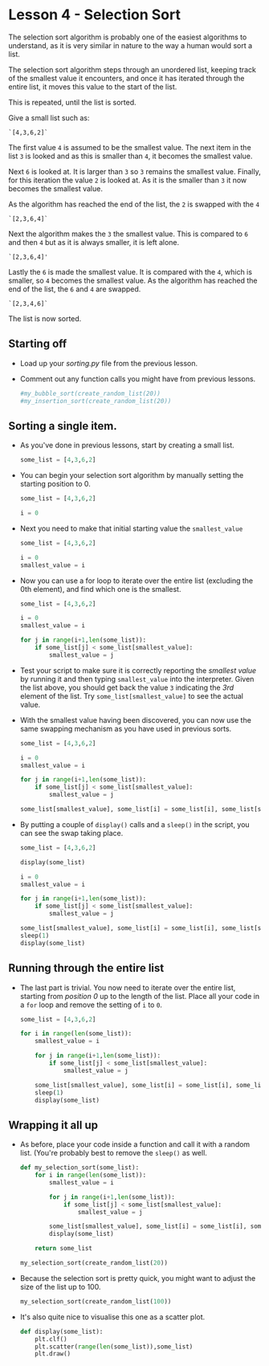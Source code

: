 # Lesson 4 - Selection Sort

The selection sort algorithm is probably one of the easiest algorithms to understand, as it is very similar in nature to the way a human would sort a list.

The selection sort algorithm steps through an unordered list, keeping track of the smallest value it encounters, and once it has iterated through the entire list, it moves this value to the start of the list.

This is repeated, until the list is sorted.

Give a small list such as:

    `[4,3,6,2]`

The first value `4` is assumed to be the smallest value. The next item in the list `3` is looked and as this is smaller than `4`, it becomes the smallest value.

Next `6` is looked at. It is larger than `3` so `3` remains the smallest value. Finally, for this iteration the value `2` is looked at. As it is the smaller than `3` it now becomes the smallest value.

As the algorithm has reached the end of the list, the `2` is swapped with the `4`

    `[2,3,6,4]`

Next the algorithm makes the `3` the smallest value. This is compared to `6` and then `4` but as it is always smaller, it is left alone.

    `[2,3,6,4]'

Lastly the `6` is made the smallest value. It is compared with the `4`, which is smaller, so `4` becomes the smallest value. As the algorithm has reached the end of the list, the `6` and `4` are swapped.

    `[2,3,4,6]`

The list is now sorted.

## Starting off

- Load up your *sorting.py* file from the previous lesson.
- Comment out any function calls you might have from previous lessons.

	```python
	#my_bubble_sort(create_random_list(20))
	#my_insertion_sort(create_random_list(20))
	```

## Sorting a single item.

- As you've done in previous lessons, start by creating a small list.

  ```python
  some_list = [4,3,6,2]
  ```

- You can begin your selection sort algorithm by manually setting the starting position to 0.

	```python
	some_list = [4,3,6,2]

	i = 0
	```

- Next you need to make that initial starting value the `smallest_value`

	```python
	some_list = [4,3,6,2]

	i = 0
	smallest_value = i
	```

- Now you can use a for loop to iterate over the entire list (excluding the 0th element), and find which one is the smallest.

	```python
	some_list = [4,3,6,2]

	i = 0
	smallest_value = i

	for j in range(i+1,len(some_list)):
		if some_list[j] < some_list[smallest_value]:
			smallest_value = j
	```

- Test your script to make sure it is correctly reporting the *smallest value* by running it and then typing `smallest_value` into the interpreter. Given the list above, you should get back the value `3` indicating the *3rd* element of the list. Try `some_list[smallest_value]` to see the actual value.

- With the smallest value having been discovered, you can now use the same swapping mechanism as you have used in previous sorts.

	```python
	some_list = [4,3,6,2]

	i = 0
	smallest_value = i

	for j in range(i+1,len(some_list)):
		if some_list[j] < some_list[smallest_value]:
			smallest_value = j

	some_list[smallest_value], some_list[i] = some_list[i], some_list[smallest_value]
	```

- By putting a couple of `display()` calls and a `sleep()` in the script, you can see the swap taking place.

	```python
	some_list = [4,3,6,2]

	display(some_list)

	i = 0
	smallest_value = i

	for j in range(i+1,len(some_list)):
		if some_list[j] < some_list[smallest_value]:
			smallest_value = j

	some_list[smallest_value], some_list[i] = some_list[i], some_list[smallest_value]
	sleep(1)	
	display(some_list)	
	```

## Running through the entire list
- The last part is trivial. You now need to iterate over the entire list, starting from *position 0* up to the length of the list. Place all your code in a `for` loop and remove the setting of `i` to `0`.

	```python
	some_list = [4,3,6,2]

	for i in range(len(some_list)):
		smallest_value = i

		for j in range(i+1,len(some_list)):
			if some_list[j] < some_list[smallest_value]:
				smallest_value = j

		some_list[smallest_value], some_list[i] = some_list[i], some_list[smallest_value]
		sleep(1)	
		display(some_list)
	```

## Wrapping it all up
- As before, place your code inside a function and call it with a random list. (You're probably best to remove the `sleep()` as well.

	```python
	def my_selection_sort(some_list):
		for i in range(len(some_list)):
			smallest_value = i

			for j in range(i+1,len(some_list)):
				if some_list[j] < some_list[smallest_value]:
					smallest_value = j

			some_list[smallest_value], some_list[i] = some_list[i], some_list[smallest_value]
			display(some_list)	

		return some_list

	my_selection_sort(create_random_list(20))

	```

- Because the selection sort is pretty quick, you might want to adjust the size of the list up to 100.

	```python
	my_selection_sort(create_random_list(100))
	```

- It's also quite nice to visualise this one as a scatter plot.

	```python
	def display(some_list):
		plt.clf()
		plt.scatter(range(len(some_list)),some_list)
		plt.draw()
	```

